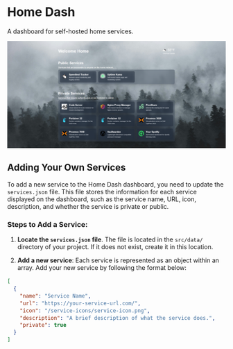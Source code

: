# Home Dash

A dashboard for self-hosted home services.

![Home Dash](assets/home-dash-sc.png)

## Adding Your Own Services

To add a new service to the Home Dash dashboard, you need to update the `services.json` file. This file stores the information for each service displayed on the dashboard, such as the service name, URL, icon, description, and whether the service is private or public.

### Steps to Add a Service:

1. **Locate the `services.json` file**. The file is located in the `src/data/` directory of your project. If it does not exist, create it in this location.

2. **Add a new service**: Each service is represented as an object within an array. Add your new service by following the format below:

```json
[
  {
    "name": "Service Name",
    "url": "https://your-service-url.com/",
    "icon": "/service-icons/service-icon.png",
    "description": "A brief description of what the service does.",
    "private": true
  }
]
